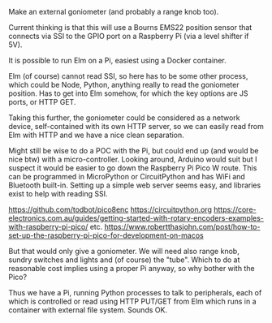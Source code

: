
Make an external goniometer (and probably a range knob too).

Current thinking is that this will use a Bourns EMS22 position sensor that connects via SSI
to the GPIO port on a Raspberry Pi (via a level shifter if 5V).

It is possible to run Elm on a Pi, easiest using a Docker container. 

Elm (of course) cannot read SSI, so here has to be some other process, which could be Node, Python,
anything really to read the goniometer position. Has to get into Elm somehow, for which the key
options are JS ports, or HTTP GET.

Taking this further, the goniometer could be considered as a network device, self-contained
with its own HTTP server, so we can easily read from Elm with HTTP and we have a nice clean 
separation.

Might still be wise to do a POC with the Pi, but could end up (and would be nice btw) with
a micro-controller. Looking around, Arduino would suit but I suspect it would be easier to
go down the Raspberry Pi Pico W route. This can be programmed in MicroPython or CircuitPython
and has WiFi and Bluetooth built-in. Setting up a simple web server seems easy, and libraries
exist to help with reading SSI.

https://github.com/todbot/pico8enc
https://circuitpython.org
https://core-electronics.com.au/guides/getting-started-with-rotary-encoders-examples-with-raspberry-pi-pico/
etc.
https://www.robertthasjohn.com/post/how-to-set-up-the-raspberry-pi-pico-for-development-on-macos

But that would only give a goniometer. We will need also range knob, sundry switches and lights
and (of course) the "tube". Which to do at reasonable cost implies using a proper Pi anyway, so
why bother with the Pico?

Thus we have a Pi, running Python processes to talk to peripherals, each of which is controlled
or read using HTTP PUT/GET from Elm which runs in a container with external file system. Sounds OK.